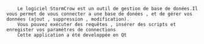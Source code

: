 		Le logiciel StormCrow est un outil de gestion de base de donées.Il vous permet de vous connecter a une base de donées , et de gérer vos données (ajout , suppression , modification).
		Vous pouvez exécuter des requêtes , insérer des scripts et enregister vos paramètres de connections
		Cette application a été developpée en Qt
